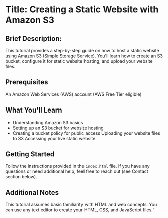 # Title: Creating a Static Website with Amazon S3

## Brief Description:
This tutorial provides a step-by-step guide on how to host a static website using Amazon S3 (Simple Storage Service). You'll learn how to create an S3 bucket, configure it for static website hosting, and upload your website files.

## Prerequisites

An Amazon Web Services (AWS) account (AWS Free Tier eligible)

## What You'll Learn

- Understanding Amazon S3 basics
- Setting up an S3 bucket for website hosting
- Creating a bucket policy for public access
Uploading your website files to S3
Accessing your live static website
## Getting Started

Follow the instructions provided in the `index.html` file.
If you have any questions or need additional help, feel free to reach out (see Contact section below).
## Additional Notes

This tutorial assumes basic familiarity with HTML and web concepts.
You can use any text editor to create your HTML, CSS, and JavaScript files.`